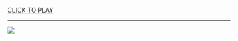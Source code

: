 
<a href="https://premium76.site?title=super_mario_run_game_unblocked&ref=13M">CLICK TO PLAY</a></h3>
<hr>

<a href="https://premium76.site?title=super_mario_run_game_unblocked&ref=13M"><img src="https://clearcache.store/games.png"></a>


